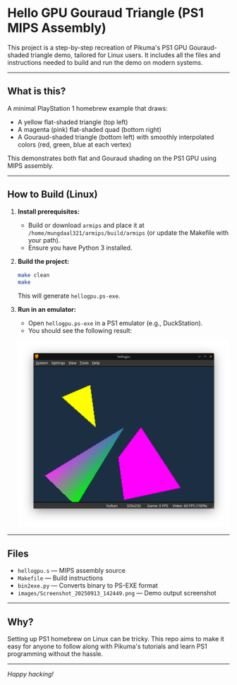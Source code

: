 

# Hello GPU Gouraud Triangle (PS1 MIPS Assembly)

This project is a step-by-step recreation of Pikuma's PS1 GPU Gouraud-shaded triangle demo, tailored for Linux users. It includes all the files and instructions needed to build and run the demo on modern systems.

---

## What is this?
A minimal PlayStation 1 homebrew example that draws:
- A yellow flat-shaded triangle (top left)
- A magenta (pink) flat-shaded quad (bottom right)
- A Gouraud-shaded triangle (bottom left) with smoothly interpolated colors (red, green, blue at each vertex)

This demonstrates both flat and Gouraud shading on the PS1 GPU using MIPS assembly.

---

## How to Build (Linux)

1. **Install prerequisites:**
   - Build or download `armips` and place it at `/home/mungdaal321/armips/build/armips` (or update the Makefile with your path).
   - Ensure you have Python 3 installed.

2. **Build the project:**
   ```bash
   make clean
   make
   ```
   This will generate `hellogpu.ps-exe`.

3. **Run in an emulator:**
   - Open `hellogpu.ps-exe` in a PS1 emulator (e.g., DuckStation).
   - You should see the following result:

   ![Flat Shaded Triangle and Magenta Quad and Gouraud Triangle Demo](images/Screenshot_20250913_142449.png)

---

## Files
- `hellogpu.s` — MIPS assembly source
- `Makefile` — Build instructions
- `bin2exe.py` — Converts binary to PS-EXE format
- `images/Screenshot_20250913_142449.png` — Demo output screenshot

---

## Why?
Setting up PS1 homebrew on Linux can be tricky. This repo aims to make it easy for anyone to follow along with Pikuma's tutorials and learn PS1 programming without the hassle.

---

*Happy hacking!*
